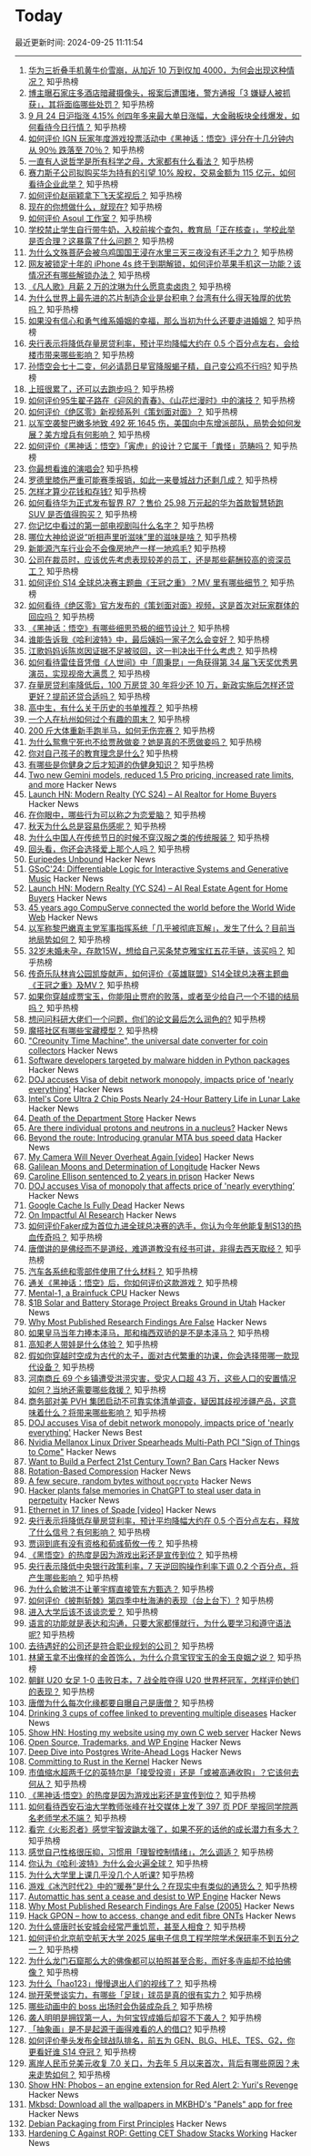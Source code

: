 # Today

最近更新时间: 2024-09-25 11:11:54

--- 
1. [华为三折叠手机黄牛价雪崩，从加近 10 万到仅加 4000，为何会出现这种情况？](https://www.zhihu.com/question/668018609) 知乎热榜
2. [博主曝石家庄多酒店暗藏摄像头，报案后遭围堵，警方通报「3 嫌疑人被抓获」，其将面临哪些处罚？](https://www.zhihu.com/question/668022756) 知乎热榜
3. [9 月 24 日沪指涨 4.15% 创四年多来最大单日涨幅，大金融板块全线爆发，如何看待今日行情？](https://www.zhihu.com/question/668024423) 知乎热榜
4. [如何评价 IGN 玩家年度游戏投票活动中《黑神话：悟空》评分在十几分钟内从 90％ 跌落至 70％？](https://www.zhihu.com/question/668065043) 知乎热榜
5. [一直有人说哲学是所有科学之母，大家都有什么看法？](https://www.zhihu.com/question/664348169) 知乎热榜
6. [赛力斯子公司拟购买华为持有的引望 10% 股权，交易金额为 115 亿元，如何看待企业此举？](https://www.zhihu.com/question/665262579) 知乎热榜
7. [如何评价赵丽颖拿下飞天奖视后？](https://www.zhihu.com/question/667934899) 知乎热榜
8. [现在的你想做什么，就现在?](https://www.zhihu.com/question/667629962) 知乎热榜
9. [如何评价 Asoul 工作室？](https://www.zhihu.com/question/310985509) 知乎热榜
10. [学校禁止学生自行带牛奶，入校前挨个查包，教育局「正在核查」，学校此举是否合理？这暴露了什么问题？](https://www.zhihu.com/question/668027769) 知乎热榜
11. [为什么文殊菩萨会被乌鸡国国王浸在水里三天三夜没有还手之力？](https://www.zhihu.com/question/667902837) 知乎热榜
12. [网友被锁定十年的 iPhone 4s 终于到期解锁，如何评价苹果手机这一功能？该情况还有哪些解锁办法？](https://www.zhihu.com/question/667957356) 知乎热榜
13. [《凡人歌》月薪 2 万的沈琳为什么愿意卖卤肉？](https://www.zhihu.com/question/667537804) 知乎热榜
14. [为什么世界上最先进的芯片制造企业是台积电？台湾有什么得天独厚的优势吗？](https://www.zhihu.com/question/664988094) 知乎热榜
15. [如果没有信心和勇气维系婚姻的幸福，那么当初为什么还要走进婚姻？](https://www.zhihu.com/question/667847116) 知乎热榜
16. [央行表示将降低存量房贷利率，预计平均降幅大约在 0.5 个百分点左右，会给楼市带来哪些影响？](https://www.zhihu.com/question/668022355) 知乎热榜
17. [孙悟空会七十二变，何必请昴日星官降服蝎子精，自己变公鸡不行吗?](https://www.zhihu.com/question/667866872) 知乎热榜
18. [上班很累了，还可以去跑步吗？](https://www.zhihu.com/question/666450363) 知乎热榜
19. [如何评价95生翟子路在《迎风的青春》、《山花烂漫时》中的演技？](https://www.zhihu.com/question/667884482) 知乎热榜
20. [如何评价《绝区零》新视频系列《策划面对面》？](https://www.zhihu.com/question/668040901) 知乎热榜
21. [以军空袭黎巴嫩多地致 492 死 1645 伤，美国向中东增派部队，局势会如何发展？美方增兵有何影响？](https://www.zhihu.com/question/668017317) 知乎热榜
22. [如何评价《黑神话：悟空》「寅虎」的设计？它属于「粪怪」范畴吗？](https://www.zhihu.com/question/665239897) 知乎热榜
23. [你最想看谁的演唱会?](https://www.zhihu.com/question/667559120) 知乎热榜
24. [罗德里膝伤严重可能赛季报销，如此一来曼城战力还剩几成？](https://www.zhihu.com/question/668017633) 知乎热榜
25. [怎样才算少花钱和存钱?](https://www.zhihu.com/question/667961299) 知乎热榜
26. [如何看待华为正式发布智界 R7 ？售价 25.98 万元起的华为首款智慧轿跑 SUV 是否值得购买？](https://www.zhihu.com/question/668038824) 知乎热榜
27. [你记忆中看过的第一部电视剧叫什么名字？](https://www.zhihu.com/question/667673518) 知乎热榜
28. [哪位大神给说说“听相声里听滋味”里的滋味是啥？](https://www.zhihu.com/question/666356631) 知乎热榜
29. [新能源汽车行业会不会像房地产一样一地鸡毛?](https://www.zhihu.com/question/667863742) 知乎热榜
30. [公司在裁员时，应该优先考虑表现较差的员工，还是那些薪酬较高的资深员工？](https://www.zhihu.com/question/667644205) 知乎热榜
31. [如何评价 S14 全球总决赛主题曲《王冠之重》？MV 里有哪些细节？](https://www.zhihu.com/question/668084719) 知乎热榜
32. [如何看待《绝区零》官方发布的《策划面对面》视频，这是首次对玩家群体的回应吗？](https://www.zhihu.com/question/668041809) 知乎热榜
33. [《黑神话：悟空》有哪些细思恐极的细节设计？](https://www.zhihu.com/question/664773977) 知乎热榜
34. [谁能告诉我《哈利波特》中，最后姨妈一家子怎么会变好？](https://www.zhihu.com/question/387229504) 知乎热榜
35. [江歌妈妈诉陈岚因证据不足被驳回，这一判决出于什么考虑？](https://www.zhihu.com/question/667975643) 知乎热榜
36. [如何看待雷佳音凭借《人世间》中「周秉昆」一角获得第 34 届飞天奖优秀男演员，实现视帝大满贯？](https://www.zhihu.com/question/667802317) 知乎热榜
37. [存量房贷利率降低后，100 万房贷 30 年将少还 10 万，新政实施后怎样还贷更好？提前还贷合适吗？](https://www.zhihu.com/question/668030870) 知乎热榜
38. [高中生，有什么关于历史的书单推荐？](https://www.zhihu.com/question/487063918) 知乎热榜
39. [一个人在杭州如何过个有趣的周末？](https://www.zhihu.com/question/59139092) 知乎热榜
40. [200 斤大体重新手跑半马，如何无伤完赛？](https://www.zhihu.com/question/666833723) 知乎热榜
41. [为什么鸳鸯宁死也不给贾赦做妾？她是真的不愿做妾吗？](https://www.zhihu.com/question/597063068) 知乎热榜
42. [你对自己孩子的教育理念是什么?](https://www.zhihu.com/question/664708644) 知乎热榜
43. [有哪些是你健身之后才知道的伪健身知识？](https://www.zhihu.com/question/303672817) 知乎热榜
44. [Two new Gemini models, reduced 1.5 Pro pricing, increased rate limits, and more](https://developers.googleblog.com/en/updated-production-ready-gemini-models-reduced-15-pro-pricing-increased-rate-limits-and-more/) Hacker News
45. [Launch HN: Modern Realty (YC S24) – AI Realtor for Home Buyers](https://news.ycombinator.com/item?id=41638199) Hacker News
46. [在你眼中，哪些行为可以称之为恋爱脑？](https://www.zhihu.com/question/667892883) 知乎热榜
47. [秋天为什么总是容易伤感呢？](https://www.zhihu.com/question/667990844) 知乎热榜
48. [为什么中国人在传统节日的时候不穿汉服之类的传统服装？](https://www.zhihu.com/question/19866159) 知乎热榜
49. [回头看，你还会选择爱上那个人吗？](https://www.zhihu.com/question/666792925) 知乎热榜
50. [Euripedes Unbound](https://www.lrb.co.uk/the-paper/v46/n18/robert-cioffi/euripides-unbound) Hacker News
51. [GSoC'24: Differentiable Logic for Interactive Systems and Generative Music](https://ijc8.me/2024/08/26/gsoc-difflogic/) Hacker News
52. [Launch HN: Modern Realty (YC S24) – AI Real Estate Agent for Home Buyers](https://news.ycombinator.com/item?id=41638199) Hacker News
53. [45 years ago CompuServe connected the world before the World Wide Web](https://www.wosu.org/2024-09-24/45-years-ago-compuserve-connected-the-world-before-the-world-wide-web) Hacker News
54. [以军称黎巴嫩真主党军事指挥系统「几乎被彻底瓦解」，发生了什么？目前当地局势如何？](https://www.zhihu.com/question/667846153) 知乎热榜
55. [32岁未婚未孕，存款15W，想给自己买条梵克雅宝红五花手链，该买吗？](https://www.zhihu.com/question/667606247) 知乎热榜
56. [传奇乐队林肯公园凯旋献声，如何评价《英雄联盟》S14全球总决赛主题曲《王冠之重》及MV？](https://www.zhihu.com/question/668030619) 知乎热榜
57. [如果你穿越成贾宝玉，你能阻止贾府的败落，或者至少给自己一个不错的结局吗？](https://www.zhihu.com/question/667574522) 知乎热榜
58. [想问问科研大佬们一个问题，你们的论文最后怎么润色的?](https://www.zhihu.com/question/508715661) 知乎热榜
59. [魔搭社区有哪些宝藏模型？](https://www.zhihu.com/question/667704670) 知乎热榜
60. ["Creounity Time Machine", the universal date converter for coin collectors](https://creounity.com/apps/time_machine/index.php?go=&lang=en) Hacker News
61. [Software developers targeted by malware hidden in Python packages](https://www.techradar.com/pro/security/software-developers-targeted-by-malware-hidden-in-python-packages) Hacker News
62. [DOJ accuses Visa of debit network monopoly, impacts price of 'nearly everything'](https://www.cnbc.com/2024/09/24/doj-accuses-visa-of-debit-network-monopoly-that-impacts-price-of-nearly-everything.html) Hacker News
63. [Intel's Core Ultra 2 Chip Posts Nearly 24-Hour Battery Life in Lunar Lake](https://www.pcmag.com/news/lunar-lake-first-tests-intels-ai-ready-core-ultra-2-chip-posts-nearly-24) Hacker News
64. [Death of the Department Store](https://www.lrb.co.uk/the-paper/v46/n18/rosemary-hill/at-the-musee-des-arts-decoratifs) Hacker News
65. [Are there individual protons and neutrons in a nucleus?](https://physics.stackexchange.com/questions/828872/are-there-individual-protons-and-neutrons-in-a-nucleus) Hacker News
66. [Beyond the route: Introducing granular MTA bus speed data](https://new.mta.info/article/beyond-route-introducing-granular-mta-bus-speed-data) Hacker News
67. [My Camera Will Never Overheat Again [video]](https://www.youtube.com/watch?v=IpzBdVeJ_jo) Hacker News
68. [Galilean Moons and Determination of Longitude](https://en.wikipedia.org/wiki/Galilean_moons) Hacker News
69. [Caroline Ellison sentenced to 2 years in prison](https://www.nytimes.com/2024/09/24/technology/caroline-ellison-ftx-sentence.html) Hacker News
70. [DOJ accuses Visa of monopoly that affects price of 'nearly everything’](https://www.cnbc.com/2024/09/24/doj-accuses-visa-of-debit-network-monopoly-that-impacts-price-of-nearly-everything.html) Hacker News
71. [Google Cache Is Fully Dead](https://www.seroundtable.com/google-cache-dead-38112.html) Hacker News
72. [On Impactful AI Research](https://github.com/okhat/blog/blob/main/2024.09.impact.md) Hacker News
73. [如何评价Faker成为首位九进全球总决赛的选手，你认为今年他能复制S13的热血传奇吗？](https://www.zhihu.com/question/667164151) 知乎热榜
74. [唐僧讲的是佛经而不是道经，难道道教没有经书可讲，非得去西天取经？](https://www.zhihu.com/question/667989392) 知乎热榜
75. [汽车各系统和零部件使用了什么材料？](https://www.zhihu.com/question/353123150) 知乎热榜
76. [通关《黑神话：悟空》后，你如何评价这款游戏？](https://www.zhihu.com/question/664774078) 知乎热榜
77. [Mental-1, a Brainfuck CPU](https://hackaday.io/project/4237-mental-1-a-brainfuck-cpu) Hacker News
78. [$1B Solar and Battery Storage Project Breaks Ground in Utah](https://electrek.co/2024/09/23/a-1-billion-solar-battery-storage-project-just-broke-ground-in-utah/) Hacker News
79. [Why Most Published Research Findings Are False](https://journals.plos.org/plosmedicine/article?id=10.1371/journal.pmed.0020124) Hacker News
80. [如果皇马当年力捧本泽马，那和梅西双骄的是不是本泽马？](https://www.zhihu.com/question/535065401) 知乎热榜
81. [高知老人带娃是什么体验？](https://www.zhihu.com/question/510311817) 知乎热榜
82. [假如你穿越时空成为古代的太子，面对古代繁重的功课，你会选择带哪一款现代设备？](https://www.zhihu.com/question/667966139) 知乎热榜
83. [河南商丘 69 个乡镇遭受洪涝灾害，受灾人口超 43 万，这些人口的安置情况如何？当地还需要哪些救援？](https://www.zhihu.com/question/668041117) 知乎热榜
84. [商务部对美 PVH 集团启动不可靠实体清单调查，疑因其歧视涉疆产品，这意味着什么？将带来哪些影响？](https://www.zhihu.com/question/668053532) 知乎热榜
85. [DOJ accuses Visa of debit network monopoly, impacts price of 'nearly everything'](https://www.cnbc.com/2024/09/24/doj-accuses-visa-of-debit-network-monopoly-that-impacts-price-of-nearly-everything.html) Hacker News Best
86. [Nvidia Mellanox Linux Driver Spearheads Multi-Path PCI "Sign of Things to Come"](https://www.phoronix.com/news/Linux-6.12-RDMA-Multi-Path) Hacker News
87. [Want to Build a Perfect 21st Century Town? Ban Cars](https://www.outsideonline.com/culture/essays-culture/culdesac-arizona/) Hacker News
88. [Rotation-Based Compression](https://www.winstoncooke.com/blog/rotation-based-compression) Hacker News
89. [A few secure, random bytes without `pgcrypto`](https://brandur.org/fragments/secure-bytes-without-pgcrypto) Hacker News
90. [Hacker plants false memories in ChatGPT to steal user data in perpetuity](https://arstechnica.com/security/2024/09/false-memories-planted-in-chatgpt-give-hacker-persistent-exfiltration-channel/) Hacker News
91. [Ethernet in 17 lines of Spade [video]](https://www.youtube.com/watch?v=0a8P0NLYPWA) Hacker News
92. [央行表示将降低存量房贷利率，预计平均降幅大约在 0.5 个百分点左右，释放了什么信号？有何影响？](https://www.zhihu.com/question/668023312) 知乎热榜
93. [贾诩到底有没有资格和荀彧荀攸一传？](https://www.zhihu.com/question/661996685) 知乎热榜
94. [《黑悟空》的热度是因为游戏出彩还是宣传到位？](https://www.zhihu.com/question/668020188) 知乎热榜
95. [央行表示降低中央银行政策利率，7 天逆回购操作利率下调 0.2 个百分点，将产生哪些影响？](https://www.zhihu.com/question/668023449) 知乎热榜
96. [为什么俞敏洪不让董宇辉直接管东方甄选？](https://www.zhihu.com/question/663713100) 知乎热榜
97. [如何评价《披荆斩棘》第四季中杜海涛的表现（台上台下）?](https://www.zhihu.com/question/666068201) 知乎热榜
98. [进入大学后该不该谈恋爱？](https://www.zhihu.com/question/667883969) 知乎热榜
99. [语言的功能就是表达和沟通，只要大家都懂就行，为什么要学习和遵守语法呢?](https://www.zhihu.com/question/667559520) 知乎热榜
100. [去待遇好的公司还是符合职业规划的公司？](https://www.zhihu.com/question/667501387) 知乎热榜
101. [林黛玉拿不出像样的金首饰么，为什么介意宝钗宝玉的金玉良姻之说？](https://www.zhihu.com/question/655035852) 知乎热榜
102. [朝鲜 U20 女足 1-0 击败日本，7 战全胜夺得 U20 世界杯冠军，怎样评价她们的表现？](https://www.zhihu.com/question/667936188) 知乎热榜
103. [唐僧为什么每次化缘都要自曝自己是唐僧？](https://www.zhihu.com/question/666819259) 知乎热榜
104. [Drinking 3 cups of coffee linked to preventing multiple diseases](https://studyfinds.org/3-cups-of-coffee-diseases/) Hacker News
105. [Show HN: Hosting my website using my own C web server](https://github.com/cozis/blogtech) Hacker News
106. [Open Source, Trademarks, and WP Engine](https://automattic.com/2024/09/25/open-source-trademarks-wp-engine/) Hacker News
107. [Deep Dive into Postgres Write-Ahead Logs](https://www.artie.com/blogs/postgres-write-ahead-logs) Hacker News
108. [Committing to Rust in the Kernel](https://lwn.net/SubscriberLink/991062/b0df468b40b21f5d/) Hacker News
109. [市值缩水超两千亿的英特尔是「接受投资」还是「或被高通收购」？它该何去何从？](https://www.zhihu.com/question/667931885) 知乎热榜
110. [《黑神话·悟空》的热度是因为游戏出彩还是宣传到位？](https://www.zhihu.com/question/668020188) 知乎热榜
111. [如何看待西安石油大学教师张峰在社交媒体上发了 397 页 PDF 举报同学院两名老师学术不端？](https://www.zhihu.com/question/667902633) 知乎热榜
112. [看完《火影忍者》感觉宇智波鼬太强了，如果不死的话他的成长潜力有多大？](https://www.zhihu.com/question/660907063) 知乎热榜
113. [感觉自己性格很压抑，习惯用「理智控制情绪」，怎么调适？](https://www.zhihu.com/question/667898329) 知乎热榜
114. [你认为《哈利·波特》为什么会火遍全球？](https://www.zhihu.com/question/368599900) 知乎热榜
115. [为什么大学里上课几乎没几个人听课?](https://www.zhihu.com/question/453139394) 知乎热榜
116. [游戏《冰汽时代2》中的“暖券”是什么？在现实中有类似的通货么？](https://www.zhihu.com/question/667494988) 知乎热榜
117. [Automattic has sent a cease and desist to WP Engine](https://twitter.com/automattic/status/1838738065675677993) Hacker News
118. [Why Most Published Research Findings Are False (2005)](https://journals.plos.org/plosmedicine/article?id=10.1371/journal.pmed.0020124) Hacker News
119. [Hack GPON – how to access, change and edit fibre ONTs](https://hack-gpon.org/) Hacker News
120. [为什么盛唐时长安城会经常严重饥荒，甚至人相食？](https://www.zhihu.com/question/667774664) 知乎热榜
121. [如何评价北京航空航天大学 2025 届电子信息工程学院学术保研率不到五分之一？](https://www.zhihu.com/question/667747154) 知乎热榜
122. [为什么龙门石窟那么大的佛像都可以拍照甚至合影，而好多寺庙却不给拍佛像？](https://www.zhihu.com/question/655679545) 知乎热榜
123. [为什么「hao123」慢慢退出人们的视线了？](https://www.zhihu.com/question/664363307) 知乎热榜
124. [抛开荣誉谈实力，有哪些「足球」球员是真的很有实力？](https://www.zhihu.com/question/444096818) 知乎热榜
125. [哪些动画中的 boss 出场时会伪装成杂兵？](https://www.zhihu.com/question/664024330) 知乎热榜
126. [袭人明明是拥钗第一人，为何宝钗成婚后却容不下袭人？](https://www.zhihu.com/question/649598569) 知乎热榜
127. [「抽象画」是不是起源于画得难看的人的借口?](https://www.zhihu.com/question/651981300) 知乎热榜
128. [如何评价拳头发布全球战队排名，前五为 GEN、BLG、HLE、TES、G2，你更看好谁 S14 夺冠？](https://www.zhihu.com/question/667714539) 知乎热榜
129. [离岸人民币兑美元收复 7.0 关口，为去年 5 月以来首次，背后有哪些原因？未来走势如何？](https://www.zhihu.com/question/668120103) 知乎热榜
130. [Show HN: Phobos – an engine extension for Red Alert 2: Yuri's Revenge](https://github.com/Phobos-developers/Phobos) Hacker News
131. [Mkbsd: Download all the wallpapers in MKBHD's "Panels" app for free](https://github.com/nadimkobeissi/mkbsd) Hacker News
132. [Debian Packaging from First Principles](https://mikecoats.com/debian-packaging-first-principles-part-1-simple/) Hacker News
133. [Hardening C Against ROP: Getting CET Shadow Stacks Working](https://x86.lol/generic/2024/09/23/user-shadow-stacks.html) Hacker News
